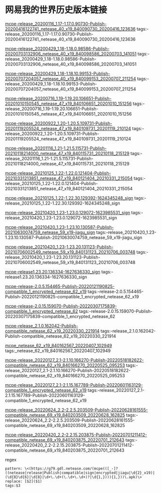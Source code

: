 # 网易我的世界历史版本链接

[mcpe-release_20200116_1.17-1.17.0.90730-Publish-20200416122741_netease_40_x19_840090730_20200416_123636](https://g79.gdl.netease.com/mcpe-release_20200116_1.17-1.17.0.90730-Publish-20200416122741_netease_40_x19_840090730_20200416_123636.apk)
tags:-release_20200116_1.17-1.17.0.90730-Publish-20200416122741_netease_40_x19_840090730_20200416_123636  

[mcpe-release_20200429_1.18-1.18.0.98586-Publish-20200703132906_netease_40_x19_840098586_20200703_141051](https://g79.gdl.netease.com/mcpe-release_20200429_1.18-1.18.0.98586-Publish-20200703132906_netease_40_x19_840098586_20200703_141051.apk)
tags:-release_20200429_1.18-1.18.0.98586-Publish-20200703132906_netease_40_x19_840098586_20200703_141051  

[mcpe-release_20200429_1.18-1.18.10.99153-Publish-20200707204057_netease_40_x19_840099153_20200707_211254](https://g79.gdl.netease.com/mcpe-release_20200429_1.18-1.18.10.99153-Publish-20200707204057_netease_40_x19_840099153_20200707_211254.apk)
tags:-release_20200429_1.18-1.18.10.99153-Publish-20200707204057_netease_40_x19_840099153_20200707_211254  

[mcpe-release_20200716_1.19-1.19.20.106651-Publish-20201010150545_netease_47_x19_840106651_20201010_151256](https://g79.gdl.netease.com/mcpe-release_20200716_1.19-1.19.20.106651-Publish-20201010150545_netease_47_x19_840106651_20201010_151256.apk)
tags:-release_20200716_1.19-1.19.20.106651-Publish-20201010150545_netease_47_x19_840106651_20201010_151256  

[mcpe-release_20200922_1.20-1.20.5.109731-Publish-20201119205524_netease_47_x19_840109731_20201119_210124](https://g79.gdl.netease.com/mcpe-release_20200922_1.20-1.20.5.109731-Publish-20201119205524_netease_47_x19_840109731_20201119_210124.apk)
tags:-release_20200922_1.20-1.20.5.109731-Publish-20201119205524_netease_47_x19_840109731_20201119_210124  

[mcpe-release_20201116_1.21-1.21.5.115731-Publish-20210118214000_netease_47_x19_840115731_20210118_215129](https://g79.gdl.netease.com/mcpe-release_20201116_1.21-1.21.5.115731-Publish-20210118214000_netease_47_x19_840115731_20210118_215129.apk)
tags:-release_20201116_1.21-1.21.5.115731-Publish-20210118214000_netease_47_x19_840115731_20210118_215129

[mcpe-release_20210125_1.22-1.22.0.121404-Publish-20210331213851_netease_47_x19_840121404_20210331_215054](https://g79.gdl.netease.com/mcpe-release_20210125_1.22-1.22.0.121404-Publish-20210331213851_netease_47_x19_840121404_20210331_215054.apk)
tags:-release_20210125_1.22-1.22.0.121404-Publish-20210331213851_netease_47_x19_840121404_20210331_215054

[mcpe-release_20210125_1.22-1.22.30.129392-1624345248_sign](https://g79.gdl.netease.com/mcpe-release_20210125_1.22-1.22.30.129392-1624345248_sign.apk)
tags:-release_20210125_1.22-1.22.30.129392-1624345248_sign

[mcpe-release_20210420_1.23-1.23.0.129072-1623985531_sign](https://g79.gdl.netease.com/mcpe-release_20210420_1.23-1.23.0.129072-1623985531_sign.apk)
tags:-release_20210420_1.23-1.23.0.129072-1623985531_sign

[mcpe-release_20210420_1.23-1.23.10.130587-Publish-20210630074759_netease_59_x19-jiagu_sign](https://g79.gdl.netease.com/mcpe-release_20210420_1.23-1.23.10.130587-Publish-20210630074759_netease_59_x19-jiagu_sign.apk)
tags:-release_20210420_1.23-1.23.10.130587-Publish-20210630074759_netease_59_x19-jiagu_sign

[mcpe-release_20210420_1.23-1.23.20.131123-Publish-20210706002549_netease_59_x19_840131123_20210706_003748](https://g79.gdl.netease.com/mcpe-release_20210420_1.23-1.23.20.131123-Publish-20210706002549_netease_59_x19_840131123_20210706_003748.apk)
tags:-release_20210420_1.23-1.23.20.131123-Publish-20210706002549_netease_59_x19_840131123_20210706_003748

[mcpe-release1.23.20.136334-1627636330_sign](https://g79.gdl.netease.com/mcpe-release1.23.20.136334-1627636330_sign.apk)
tags:-release1.23.20.136334-1627636330_sign

[mcpe-release-2.0.5.154465-Publish-20220121190825-compatible_1_encrypted_netease_62_x19](https://g79.gdl.netease.com/mcpe-release-2.0.5.154465-Publish-20220121190825-compatible_1_encrypted_netease_62_x19.apk)
tags:-release-2.0.5.154465-Publish-20220121190825-compatible_1_encrypted_netease_62_x19

[mcpe-release-2.0.15.159070-Publish-20220307175839-compatible_1_encrypted_netease_62](https://g79.gdl.netease.com/mcpe-release-2.0.15.159070-Publish-20220307175839-compatible_1_encrypted_netease_62.apk)
tags:-release-2.0.15.159070-Publish-20220307175839-compatible_1_encrypted_netease_62

[mcpe-release_2.1.0.162042-Publish-compatible_netease_62_x19_20220330_221914](https://g79.gdl.netease.com/mcpe-release_2.1.0.162042-Publish-compatible_netease_62_x19_20220330_221914.apk)
tags:-release_2.1.0.162042-Publish-compatible_netease_62_x19_20220330_221914

[mcpe_netease_62_x19_840162567_20220407_102949](https://g79.gdl.netease.com/mcpe_netease_62_x19_840162567_20220407_102949.apk)
tags:_netease_62_x19_840162567_20220407_102949

[mcpe-release_20220127_2.1-2.1.10.166270-Publish-20220518182622-compatible_netease_62_x19_840166270_20220525_095253](https://g79.gdl.netease.com/mcpe-release_20220127_2.1-2.1.10.166270-Publish-20220518182622-compatible_netease_62_x19_840166270_20220525_095253.apk)
tags:-release_20220127_2.1-2.1.10.166270-Publish-20220518182622-compatible_netease_62_x19_840166270_20220525_095253

[mcpe-release_20220127_2.1-2.1.15.167789-Publish-20220601163129-compatible_1_encrypted_netease_62_x19](https://g79.gdl.netease.com/mcpe-release_20220127_2.1-2.1.15.167789-Publish-20220601163129-compatible_1_encrypted_netease_62_x19.apk)
tags:-release_20220127_2.1-2.1.15.167789-Publish-20220601163129-compatible_1_encrypted_netease_62_x19

[mcpe-release_20220624_2.2-2.2.5.203509-Publish-20220628161555-compatible_netease_69_x19_840203509_20220628_162825](https://g79.gdl.netease.com/mcpe-release_20220624_2.2-2.2.5.203509-Publish-20220628161555-compatible_netease_69_x19_840203509_20220628_162825.apk)
tags:-release_20220624_2.2-2.2.5.203509-Publish-20220628161555-compatible_netease_69_x19_840203509_20220628_162825

[mcpe-release_20220420_2.2-2.2.15.203875-Publish-20220701211412-compatible_netease_69_x19_840203875_20220701_212643](https://g79.gdl.netease.com/mcpe-release_20220420_2.2-2.2.15.203875-Publish-20220701211412-compatible_netease_69_x19_840203875_20220701_212643.apk)
tags:-release_20220420_2.2-2.2.15.203875-Publish-20220701211412-compatible_netease_69_x19_840203875_20220701_212643

regex
```
pattern: \<(https://g79.gdl.netease.com/(mcpe(([_-]?((netease|release|Publish|compatible|sign|encrypted|jiagu|\d{2}_x19)|(\d{8}\d{6}|\d{8}|\d+\.\d+(\.\d+\.\d+)?|\d{1,}))){1,}))\.apk)\>
replace: [$2]($1)
tags:$3
```